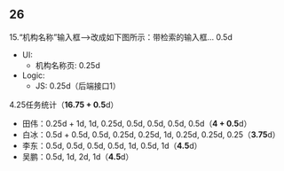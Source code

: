 ## 26

15.“机构名称”输入框—>改成如下图所示：带检索的输入框… 0.5d

- UI:
  - 机构名称页: 0.25d
- Logic:
  - JS: 0.25d（后端接口1）

4.25任务统计（**16.75 + 0.5**d）

- 田伟：0.25d + 1d, 1d, 0.25d, 0.5d, 0.5d, 0.5d, 0.5d（**4 + 0.5**d）
- 白冰：0.5d + 0.5d, 0.5d, 0.25d, 0.25d, 1d, 0.25d, 0.25d,  0.25（**3.75**d）
- 李东：0.5d, 0.5d, 0.5d, 0.5d, 1d, 0.5d, 1d（**4.5**d）
- 吴鹏：0.5d, 1d, 2d, 1d（**4.5**d）

